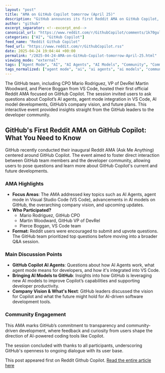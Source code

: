 ```yaml
---
layout: "post"
title: "AMA on GitHub Copilot tomorrow (April 25)"
description: "GitHub announces its first Reddit AMA on GitHub Copilot, covering AI Agents, agent mode in VS Code, AI models, company vision, and future plans."
author: "github"
excerpt_separator: <!--excerpt_end-->
canonical_url: "https://www.reddit.com/r/GithubCopilot/comments/1k70gul/ama_on_github_copilot_tomorrow_april_25/"
categories: ["AI", "GitHub Copilot"]
feed_name: "Reddit Github Copilot"
feed_url: "https://www.reddit.com/r/GithubCopilot.rss"
date: 2025-04-24 19:04:44 +00:00
permalink: "/2025-04-24-AMA-on-GitHub-Copilot-tomorrow-April-25.html"
viewing_mode: "external"
tags: ["Agent Mode", "AI", "AI Agents", "AI Models", "Community", "Community Engagement", "Company Vision", "GitHub", "GitHub Copilot", "Reddit AMA", "Software Development", "VS Code"]
tags_normalized: ["agent mode", "ai", "ai agents", "ai models", "community", "community engagement", "company vision", "github", "github copilot", "reddit ama", "software development", "vs code"]
---
```


The GitHub team, including CPO Mario Rodriguez, VP of DevRel Martin Woodward, and Pierce Boggan from VS Code, hosted their first official Reddit AMA focused on GitHub Copilot. The session invited users to ask questions about Copilot’s AI agents, agent mode integration in VS Code, AI model developments, GitHub’s company vision, and future plans. This interactive event provided insights straight from the GitHub leaders to the developer community.<!--excerpt_end-->

## GitHub's First Reddit AMA on GitHub Copilot: What You Need to Know

GitHub recently conducted their inaugural Reddit AMA (Ask Me Anything) centered around GitHub Copilot. The event aimed to foster direct interaction between GitHub team members and the developer community, allowing users to pose questions and learn more about GitHub Copilot's current and future developments.

### AMA Highlights

- **Focus Areas**: The AMA addressed key topics such as AI Agents, agent mode in Visual Studio Code (VS Code), advancements in AI models on GitHub, the overarching company vision, and upcoming updates.
- **Who Participated?**
  - Mario Rodriguez, GitHub CPO
  - Martin Woodward, GitHub VP of DevRel
  - Pierce Boggan, VS Code team
- **Format:** Reddit users were encouraged to submit and upvote questions. The GitHub team prioritized top questions before moving into a broader Q&A session.

### Main Discussion Points

- **GitHub Copilot AI Agents**: Questions about how AI Agents work, what agent mode means for developers, and how it's integrated into VS Code.
- **Bringing AI Models to GitHub**: Insights into how GitHub is leveraging new AI models to improve Copilot’s capabilities and supporting developer productivity.
- **Company Vision & What's Next**: GitHub leaders discussed the vision for Copilot and what the future might hold for AI-driven software development tools.

### Community Engagement

This AMA marks GitHub’s commitment to transparency and community-driven development, where feedback and curiosity from users shape the direction of AI-powered coding tools like Copilot.

The session concluded with thanks to all participants, underscoring GitHub's openness to ongoing dialogue with its user base.

This post appeared first on Reddit Github Copilot. [Read the entire article here](https://www.reddit.com/r/GithubCopilot/comments/1k70gul/ama_on_github_copilot_tomorrow_april_25/)
